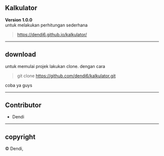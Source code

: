 ## Kalkulator

**Version 1.0.0**</br>
untuk melakukan perhitungan sederhana
>https://dendi6.github.io/kalkulator/

---
## download
untuk memulai projek lakukan clone. dengan cara
> git clone https://github.com/dendi6/kalkulator.git

coba ya guys

---
## Contributor
- Dendi

---
## copyright
© Dendi,
